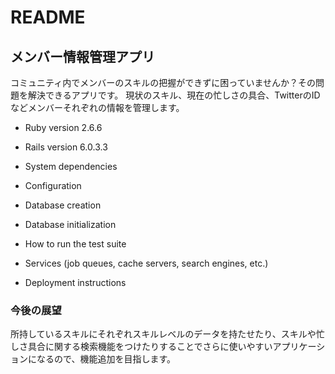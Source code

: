 # README

## メンバー情報管理アプリ
コミュニティ内でメンバーのスキルの把握ができずに困っていませんか？その問題を解決できるアプリです。
現状のスキル、現在の忙しさの具合、TwitterのIDなどメンバーそれぞれの情報を管理します。

* Ruby version
2.6.6

* Rails version
6.0.3.3

* System dependencies

* Configuration

* Database creation

* Database initialization

* How to run the test suite

* Services (job queues, cache servers, search engines, etc.)

* Deployment instructions

### 今後の展望
所持しているスキルにそれぞれスキルレベルのデータを持たせたり、スキルや忙しさ具合に関する検索機能をつけたりすることでさらに使いやすいアプリケーションになるので、機能追加を目指します。
